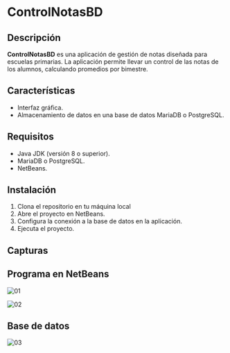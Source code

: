 
# ControlNotasBD

## Descripción

**ControlNotasBD** es una aplicación de gestión de notas diseñada para escuelas primarias. La aplicación permite llevar un control de las notas de los alumnos, calculando promedios por bimestre.

## Características
- Interfaz gráfica.
- Almacenamiento de datos en una base de datos MariaDB o PostgreSQL.

## Requisitos
- Java JDK (versión 8 o superior).
- MariaDB o PostgreSQL.
- NetBeans.

## Instalación
1. Clona el repositorio en tu máquina local
2. Abre el proyecto en NetBeans.
3. Configura la conexión a la base de datos en la aplicación.
4. Ejecuta el proyecto.

## Capturas
## Programa en NetBeans
![01](https://github.com/user-attachments/assets/e5b14c59-403e-4549-9233-4a7ca6c444c8)

![02](https://github.com/user-attachments/assets/50ffbf14-5987-4fcd-b681-decc7795a1f3)
## Base de datos 
![03](https://github.com/user-attachments/assets/67f24d0b-7cb9-40b9-a2bc-217202101e1f)